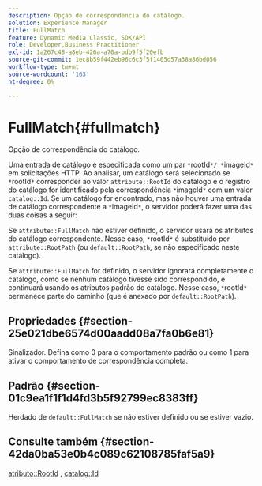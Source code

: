 ```yaml
---
description: Opção de correspondência do catálogo.
solution: Experience Manager
title: FullMatch
feature: Dynamic Media Classic, SDK/API
role: Developer,Business Practitioner
exl-id: 1a267c48-a8eb-426a-a70a-bdb9f5f20efb
source-git-commit: 1ec8b59f442eb96c6c3f5f1405d57a38a86bd056
workflow-type: tm+mt
source-wordcount: '163'
ht-degree: 0%

---
```


# FullMatch{#fullmatch}

Opção de correspondência do catálogo.

Uma entrada de catálogo é especificada como um par `*`rootId`*/ *`imageId`*` em solicitações HTTP. Ao analisar, um catálogo será selecionado se `*`rootId`*` corresponder ao valor `attribute::RootId` do catálogo e o registro do catálogo for identificado pela correspondência `*`imageId`*` com um valor `catalog::Id`. Se um catálogo for encontrado, mas não houver uma entrada de catálogo correspondente a `*`imageId`*`, o servidor poderá fazer uma das duas coisas a seguir:

Se `attribute::FullMatch` não estiver definido, o servidor usará os atributos do catálogo correspondente. Nesse caso, `*`rootId`*` é substituído por `attribute::RootPath` (ou `default::RootPath`, se não especificado neste catálogo).

Se `attribute::FullMatch` for definido, o servidor ignorará completamente o catálogo, como se nenhum catálogo tivesse sido correspondido, e continuará usando os atributos padrão do catálogo. Nesse caso, `*`rootId`*` permanece parte do caminho (que é anexado por `default::RootPath`).

## Propriedades {#section-25e021dbe6574d00aadd08a7fa0b6e81}

Sinalizador. Defina como 0 para o comportamento padrão ou como 1 para ativar o comportamento de correspondência completa.

## Padrão {#section-01c9ea1f1f1d4fd3b5f92799ec8383ff}

Herdado de `default::FullMatch` se não estiver definido ou se estiver vazio.

## Consulte também {#section-42da0ba53e0b4c089c62108785faf5a9}

[atributo::RootId](../../../../../is-api/image-catalog/image-serving-api-ref/c-image-catalog-reference/c-attributes-reference/r-rootid.md#reference-13653312925e4a08b90f99961d53f546) ,  [catalog::Id](/help/aem-is-ir-api/is-api/image-catalog/image-serving-api-ref/c-image-catalog-reference/c-image-svg-data-reference/c-image-data-reference/r-id-cat.md)
